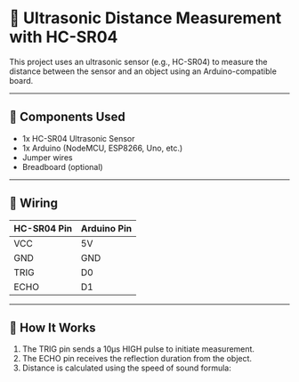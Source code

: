 # 📏 Ultrasonic Distance Measurement with HC-SR04

This project uses an ultrasonic sensor (e.g., HC-SR04) to measure the distance between the sensor and an object using an Arduino-compatible board.

---

## 🔧 Components Used

- 1x HC-SR04 Ultrasonic Sensor
- 1x Arduino (NodeMCU, ESP8266, Uno, etc.)
- Jumper wires
- Breadboard (optional)

---

## 🔌 Wiring

| HC-SR04 Pin | Arduino Pin |
|-------------|-------------|
| VCC         | 5V          |
| GND         | GND         |
| TRIG        | D0          |
| ECHO        | D1          |

---

## 🧠 How It Works

1. The TRIG pin sends a 10μs HIGH pulse to initiate measurement.
2. The ECHO pin receives the reflection duration from the object.
3. Distance is calculated using the speed of sound formula:
